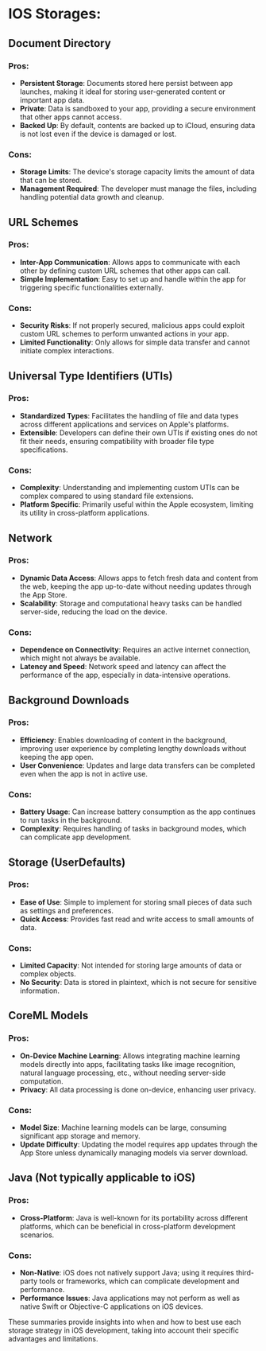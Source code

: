 
# IOS Storages:

## Document Directory

### Pros:
- **Persistent Storage**: Documents stored here persist between app launches, making it ideal for storing user-generated content or important app data.
- **Private**: Data is sandboxed to your app, providing a secure environment that other apps cannot access.
- **Backed Up**: By default, contents are backed up to iCloud, ensuring data is not lost even if the device is damaged or lost.

### Cons:
- **Storage Limits**: The device's storage capacity limits the amount of data that can be stored.
- **Management Required**: The developer must manage the files, including handling potential data growth and cleanup.

## URL Schemes

### Pros:
- **Inter-App Communication**: Allows apps to communicate with each other by defining custom URL schemes that other apps can call.
- **Simple Implementation**: Easy to set up and handle within the app for triggering specific functionalities externally.

### Cons:
- **Security Risks**: If not properly secured, malicious apps could exploit custom URL schemes to perform unwanted actions in your app.
- **Limited Functionality**: Only allows for simple data transfer and cannot initiate complex interactions.

## Universal Type Identifiers (UTIs)

### Pros:
- **Standardized Types**: Facilitates the handling of file and data types across different applications and services on Apple's platforms.
- **Extensible**: Developers can define their own UTIs if existing ones do not fit their needs, ensuring compatibility with broader file type specifications.

### Cons:
- **Complexity**: Understanding and implementing custom UTIs can be complex compared to using standard file extensions.
- **Platform Specific**: Primarily useful within the Apple ecosystem, limiting its utility in cross-platform applications.

## Network

### Pros:
- **Dynamic Data Access**: Allows apps to fetch fresh data and content from the web, keeping the app up-to-date without needing updates through the App Store.
- **Scalability**: Storage and computational heavy tasks can be handled server-side, reducing the load on the device.

### Cons:
- **Dependence on Connectivity**: Requires an active internet connection, which might not always be available.
- **Latency and Speed**: Network speed and latency can affect the performance of the app, especially in data-intensive operations.

## Background Downloads

### Pros:
- **Efficiency**: Enables downloading of content in the background, improving user experience by completing lengthy downloads without keeping the app open.
- **User Convenience**: Updates and large data transfers can be completed even when the app is not in active use.

### Cons:
- **Battery Usage**: Can increase battery consumption as the app continues to run tasks in the background.
- **Complexity**: Requires handling of tasks in background modes, which can complicate app development.

## Storage (UserDefaults)

### Pros:
- **Ease of Use**: Simple to implement for storing small pieces of data such as settings and preferences.
- **Quick Access**: Provides fast read and write access to small amounts of data.

### Cons:
- **Limited Capacity**: Not intended for storing large amounts of data or complex objects.
- **No Security**: Data is stored in plaintext, which is not secure for sensitive information.

## CoreML Models

### Pros:
- **On-Device Machine Learning**: Allows integrating machine learning models directly into apps, facilitating tasks like image recognition, natural language processing, etc., without needing server-side computation.
- **Privacy**: All data processing is done on-device, enhancing user privacy.

### Cons:
- **Model Size**: Machine learning models can be large, consuming significant app storage and memory.
- **Update Difficulty**: Updating the model requires app updates through the App Store unless dynamically managing models via server download.

## Java (Not typically applicable to iOS)

### Pros:
- **Cross-Platform**: Java is well-known for its portability across different platforms, which can be beneficial in cross-platform development scenarios.

### Cons:
- **Non-Native**: iOS does not natively support Java; using it requires third-party tools or frameworks, which can complicate development and performance.
- **Performance Issues**: Java applications may not perform as well as native Swift or Objective-C applications on iOS devices.

These summaries provide insights into when and how to best use each storage strategy in iOS development, taking into account their specific advantages and limitations.
